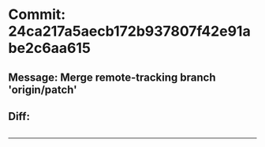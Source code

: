 # Commit: 24ca217a5aecb172b937807f42e91abe2c6aa615
## Message: Merge remote-tracking branch 'origin/patch'
## Diff:
```

```
-----------------------------------
